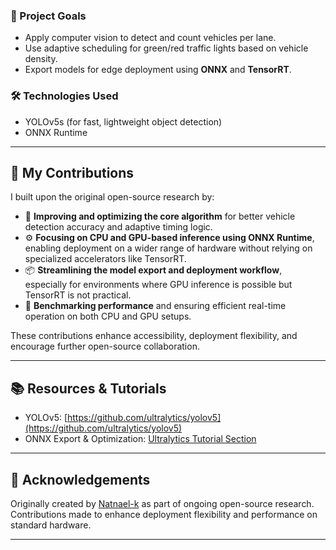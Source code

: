 ### 🚦 Project Goals

* Apply computer vision to detect and count vehicles per lane.
* Use adaptive scheduling for green/red traffic lights based on vehicle density.
* Export models for edge deployment using **ONNX** and **TensorRT**.

### 🛠 Technologies Used

* YOLOv5s (for fast, lightweight object detection)
* ONNX Runtime

---

## 🚀 My Contributions

I built upon the original open-source research by:

* 🔧 **Improving and optimizing the core algorithm** for better vehicle detection accuracy and adaptive timing logic.
* ⚙️ **Focusing on CPU and GPU-based inference using ONNX Runtime**, enabling deployment on a wider range of hardware without relying on specialized accelerators like TensorRT.
* 📦 **Streamlining the model export and deployment workflow**, especially for environments where GPU inference is possible but TensorRT is not practical.
* 🧪 **Benchmarking performance** and ensuring efficient real-time operation on both CPU and GPU setups.

These contributions enhance accessibility, deployment flexibility, and encourage further open-source collaboration.

---

## 📚 Resources & Tutorials

* YOLOv5: [https://github.com/ultralytics/yolov5](https://github.com/ultralytics/yolov5)
* ONNX Export & Optimization: [Ultralytics Tutorial Section](https://github.com/ultralytics/yolov5)

---

## 🤝 Acknowledgements

Originally created by [Natnael-k](https://github.com/Natnael-k) as part of ongoing open-source research. Contributions made to enhance deployment flexibility and performance on standard hardware.

---
